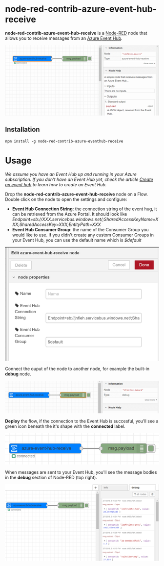 
# node-red-contrib-azure-event-hub-receive

**node-red-contrib-azure-event-hub-receive** is a <a href="http://nodered.org" target="_new">Node-RED</a> node that allows you to receive messages from an <a href="https://azure.microsoft.com/en-us/services/event-hubs/">Azure Event Hub</a>.

![](images/basicflow.png)

## Installation

```
npm install -g node-red-contrib-azure-eventhub-receive
```

# Usage

*We assume you have an Event Hub up and running in your Azure subscription. If you don't have an Event Hub yet, check the article <a href="https://docs.microsoft.com/en-us/azure/event-hubs/event-hubs-create">Create an event hub</a> to learn how to create an Event Hub.*

Drop the **node-red-contrib-azure-event-hub-receive** node on a Flow. Double click on the node to open the settings and configure:

- **Event Hub Connection String**: the connection string of the event hug, it can be retrieved from the Azure Portal. It should look like *Endpoint=sb://XXX.servicebus.windows.net/;SharedAccessKeyName=XXX;SharedAccessKey=XXX;EntityPath=XXX*
- **Event Hub Consumer Group**: the name of the Consumer Group you would like to use. If you didn't create any custom Consumer Groups in your Event Hub, you can use the default name which is *$default*

![](images/properties.png)

Connect the ouput of the node to another node, for example the built-in **debug** node. 

![](images/connectedtodebug.png)

**Deploy** the flow, if the connection to the Event Hub is succesful, you'll see a green icon beneath the it's shape with the **connected** label.

![](images/connected.png)

When messages are sent to your Event Hub, you'll see the message bodies in the **debug** section of Node-RED (top right).

![](images/debug.png)
